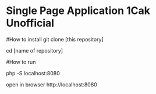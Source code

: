 # Single Page Application 1Cak Unofficial
#How to install 
git clone [this repository]

cd [name of repository]  

#How to run  

php -S localhost:8080  

open in browser http://localhost:8080
